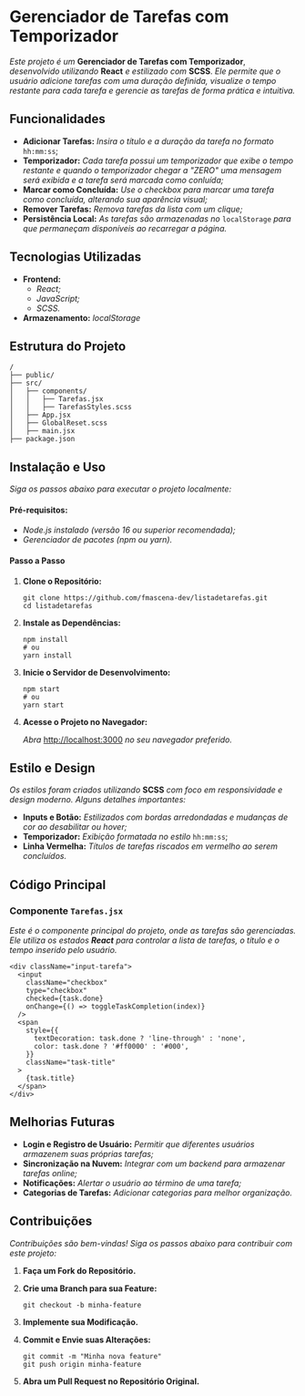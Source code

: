 # Gerenciador de Tarefas com Temporizador

*Este projeto é um* **Gerenciador de Tarefas com Temporizador**, *desenvolvido utilizando* **React** *e estilizado com* **SCSS**. *Ele permite que o usuário adicione tarefas com uma duração definida, visualize o tempo restante para cada tarefa e gerencie as tarefas de forma prática e intuitiva.*

## Funcionalidades

- **Adicionar Tarefas:** *Insira o título e a duração da tarefa no formato* `hh:mm:ss`;
- **Temporizador:** *Cada tarefa possui um temporizador que exibe o tempo restante e quando o temporizador chegar a "ZERO" uma mensagem será exibida e a tarefa será marcada como conluída;*
- **Marcar como Concluída:** *Use o checkbox para marcar uma tarefa como concluída, alterando sua aparência visual;*
- **Remover Tarefas:** *Remova tarefas da lista com um clique;*
- **Persistência Local:** *As tarefas são armazenadas no* `localStorage` *para que permaneçam disponíveis ao recarregar a página.*

## Tecnologias Utilizadas

- **Frontend:**
  - *React;*
  - *JavaScript;*
  - *SCSS.*
- **Armazenamento:** *localStorage*

## Estrutura do Projeto

```
/
├── public/
├── src/
│   ├── components/
│   │   ├── Tarefas.jsx
│   │   ├── TarefasStyles.scss 
│   ├── App.jsx
│   ├── GlobalReset.scss
│   ├── main.jsx
├── package.json
```

## Instalação e Uso

*Siga os passos abaixo para executar o projeto localmente:*

#### Pré-requisitos:

- *Node.js instalado (versão 16 ou superior recomendada);*
- *Gerenciador de pacotes (npm ou yarn).*

#### Passo a Passo

1. **Clone o Repositório:**

   ```
   git clone https://github.com/fmascena-dev/listadetarefas.git
   cd listadetarefas
   ```

2. **Instale as Dependências:**

   ```
   npm install
   # ou
   yarn install
   ```

3. **Inicie o Servidor de Desenvolvimento:**

   ```
   npm start
   # ou
   yarn start
   ```

4. **Acesse o Projeto no Navegador:**

   *Abra* [http://localhost:3000](http://localhost:3000) *no seu navegador preferido.*

## Estilo e Design

*Os estilos foram criados utilizando* **SCSS** *com foco em responsividade e design moderno. Alguns detalhes importantes:*

- **Inputs e Botão:** *Estilizados com bordas arredondadas e mudanças de cor ao desabilitar ou hover;*
- **Temporizador:** *Exibição formatada no estilo* `hh:mm:ss`;
- **Linha Vermelha:** *Títulos de tarefas riscados em vermelho ao serem concluídos.*

## Código Principal

### Componente `Tarefas.jsx`
*Este é o componente principal do projeto, onde as tarefas são gerenciadas. Ele utiliza os estados **React** para controlar a lista de tarefas, o título e o tempo inserido pelo usuário.*

```
<div className="input-tarefa">
  <input
    className="checkbox"
    type="checkbox"
    checked={task.done}
    onChange={() => toggleTaskCompletion(index)}
  />
  <span
    style={{
      textDecoration: task.done ? 'line-through' : 'none',
      color: task.done ? '#ff0000' : '#000',
    }}
    className="task-title"
  >
    {task.title}
  </span>
</div>
```

## Melhorias Futuras

- **Login e Registro de Usuário:** *Permitir que diferentes usuários armazenem suas próprias tarefas;*
- **Sincronização na Nuvem:** *Integrar com um backend para armazenar tarefas online;*
- **Notificações:** *Alertar o usuário ao término de uma tarefa;*
- **Categorias de Tarefas:** *Adicionar categorias para melhor organização.*

## Contribuições

*Contribuições são bem-vindas! Siga os passos abaixo para contribuir com este projeto:*

1. **Faça um Fork do Repositório.**
2. **Crie uma Branch para sua Feature:**

   ```
   git checkout -b minha-feature
   ```
3. **Implemente sua Modificação.**
4. **Commit e Envie suas Alterações:**
   ```
   git commit -m "Minha nova feature"
   git push origin minha-feature
   ```
5. **Abra um Pull Request no Repositório Original.**